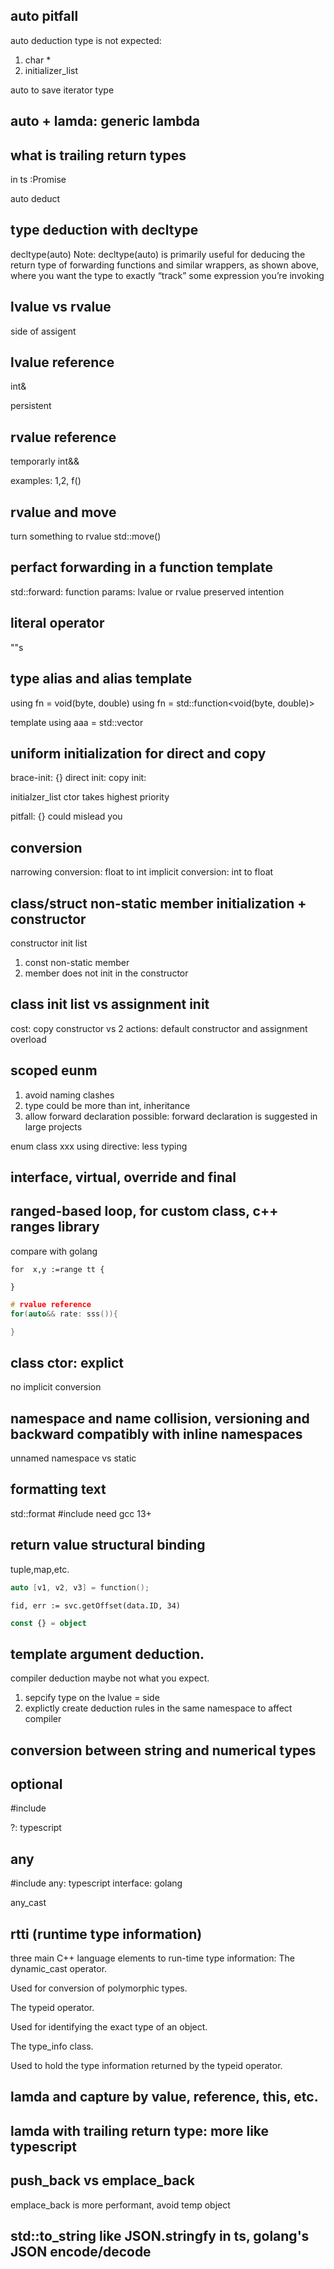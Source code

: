 ## auto pitfall

auto deduction type is not expected: 
1. char *
2. initializer_list

auto to save iterator type 

## auto + lamda: generic lambda 

## what is trailing return types

in ts :Promise<number>

auto deduct

## type deduction with decltype

decltype(auto)
Note: decltype(auto) is primarily useful for deducing the return type of forwarding functions and similar wrappers, as shown above, where you want the type to exactly “track” some expression you’re invoking

## lvalue vs rvalue

side of assigent

## lvalue reference
int&

persistent

## rvalue reference
temporarly
int&& 

examples:
1,2,
f()


## rvalue and move 

turn something to rvalue
std::move()

## perfact forwarding in a function template
std::forward:
function params: lvalue or rvalue preserved intention

## literal operator

""s

## type alias and alias template
using fn = void(byte, double)
using fn = std::function<void(byte, double)>


template<typename T>
using aaa = std::vector<T>

## uniform initialization for direct and copy
brace-init: {}
direct init:
copy init: 

initialzer_list ctor takes highest priority

pitfall: {} could mislead you


## conversion
narrowing conversion: float to int
implicit conversion: int to float


## class/struct non-static member initialization + constructor

constructor init list

1. const non-static member
2. member does not init in the constructor 

## class init list vs assignment init 
cost: copy constructor vs 2 actions: default constructor and assignment overload

## scoped eunm 
1. avoid naming clashes
2. type could be more than int, inheritance
3. allow forward declaration possible: forward declaration is suggested in large projects

enum class xxx
using directive: less typing

## interface, virtual, override and final

## ranged-based loop, for custom class, c++ ranges library

compare with golang 
```golang
for  x,y :=range tt {

}
```
```c++
# rvalue reference
for(auto&& rate: sss()){

}
```

## class ctor: explict 
no implicit conversion

## namespace and name collision, versioning and backward compatibly with inline namespaces
unnamed namespace vs static 

## formatting text
std::format
#include <format>
need gcc 13+

## return value structural binding

tuple,map,etc.


```c++
auto [v1, v2, v3] = function();
```

```golang
fid, err := svc.getOffset(data.ID, 34)
```

```typescript
const {} = object

```

## template argument deduction. 
compiler deduction maybe not what you expect.
1. sepcify type on the lvalue = side
2. explictly create deduction rules in the same namespace to affect compiler


## conversion between string and numerical types


## optional 

#include <optional> 

?: typescript

## any

#include <any>
any: typescript
interface: golang

any_cast

## rtti (runtime type information)

three main C++ language elements to run-time type information:
The dynamic_cast operator.

Used for conversion of polymorphic types.

The typeid operator.

Used for identifying the exact type of an object.

The type_info class.

Used to hold the type information returned by the typeid operator.

## lamda and capture by value, reference, this, etc.

## lamda with trailing return type: more like typescript

## push_back vs emplace_back

emplace_back is more performant, avoid temp object

## std::to_string like JSON.stringfy in ts, golang's JSON encode/decode